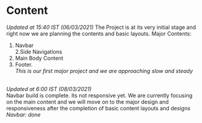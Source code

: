 # Content
<i>Updated at 15:40 IST (06/03/2021)</i>
The Project is at its very initial stage and right now we are planning the contents and basic layouts.
Major Contents: <br>
1. Navbar<br> 2.Side Navigations <br>
3. Main Body Content<br>
4. Footer.<br>
<i>This is our first major project and we are approaching slow and steady</i>
<br>
<i>Updated at 6:00 IST (08/03/2021)</i>
<br>
Navbar build is complete.
Its not responsive yet. We are currently focusing on the main content and we will move on to the major design and responsiveness after the completion of basic content layouts and designs<br>
<i>Navbar: done </i>

